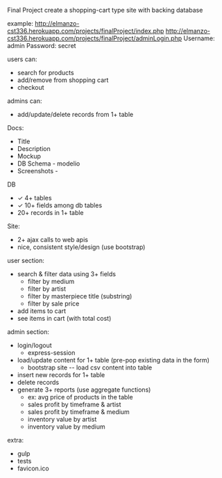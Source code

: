 
Final Project
create a shopping-cart type site with backing database

example:
    http://elmanzo-cst336.herokuapp.com/projects/finalProject/index.php
    http://elmanzo-cst336.herokuapp.com/projects/finalProject/adminLogin.php
        Username: admin
        Password: secret

users can:
- search for products
- add/remove from shopping cart
- checkout

admins can:
- add/update/delete records from 1+ table

Docs:
- Title
- Description
- Mockup
- DB Schema - modelio
- Screenshots - 

DB
- ✓ 4+ tables
- ✓ 10+ fields among db tables
- 20+ records in 1+ table

Site:
- 2+ ajax calls to web apis
- nice, consistent style/design (use bootstrap)

user section:
- search & filter data using 3+ fields
    + filter by medium
    + filter by artist
    + filter by masterpiece title (substring)
    + filter by sale price
- add items to cart
- see items in cart (with total cost)

admin section:
- login/logout 
    + express-session
- load/update content for 1+ table (pre-pop existing data in the form)
    + bootstrap site -- load csv content into table
- insert new records for 1+ table
- delete records
- generate 3+ reports (use aggregate functions)
    - ex: avg price of products in the table
    + sales profit by timeframe & artist
    + sales profit by timeframe & medium
    + inventory value by artist
    + inventory value by medium
    
extra:
+ gulp
+ tests
+ favicon.ico  
